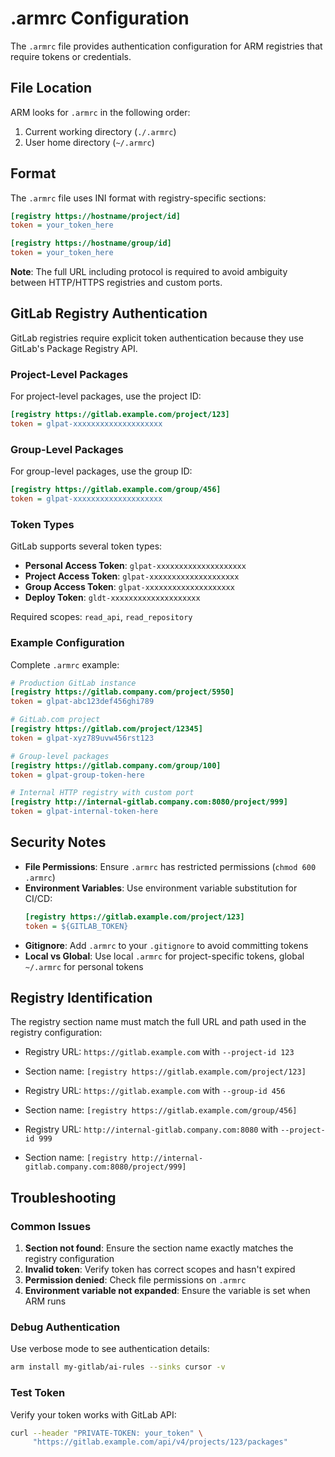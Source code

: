 # .armrc Configuration

The `.armrc` file provides authentication configuration for ARM registries that require tokens or credentials.

## File Location

ARM looks for `.armrc` in the following order:
1. Current working directory (`./.armrc`)
2. User home directory (`~/.armrc`)

## Format

The `.armrc` file uses INI format with registry-specific sections:

```ini
[registry https://hostname/project/id]
token = your_token_here

[registry https://hostname/group/id]
token = your_token_here
```

**Note**: The full URL including protocol is required to avoid ambiguity between HTTP/HTTPS registries and custom ports.

## GitLab Registry Authentication

GitLab registries require explicit token authentication because they use GitLab's Package Registry API.

### Project-Level Packages

For project-level packages, use the project ID:

```ini
[registry https://gitlab.example.com/project/123]
token = glpat-xxxxxxxxxxxxxxxxxxxx
```

### Group-Level Packages

For group-level packages, use the group ID:

```ini
[registry https://gitlab.example.com/group/456]
token = glpat-xxxxxxxxxxxxxxxxxxxx
```

### Token Types

GitLab supports several token types:

- **Personal Access Token**: `glpat-xxxxxxxxxxxxxxxxxxxx`
- **Project Access Token**: `glpat-xxxxxxxxxxxxxxxxxxxx`
- **Group Access Token**: `glpat-xxxxxxxxxxxxxxxxxxxx`
- **Deploy Token**: `gldt-xxxxxxxxxxxxxxxxxxxx`

Required scopes: `read_api`, `read_repository`

### Example Configuration

Complete `.armrc` example:

```ini
# Production GitLab instance
[registry https://gitlab.company.com/project/5950]
token = glpat-abc123def456ghi789

# GitLab.com project
[registry https://gitlab.com/project/12345]
token = glpat-xyz789uvw456rst123

# Group-level packages
[registry https://gitlab.company.com/group/100]
token = glpat-group-token-here

# Internal HTTP registry with custom port
[registry http://internal-gitlab.company.com:8080/project/999]
token = glpat-internal-token-here
```

## Security Notes

- **File Permissions**: Ensure `.armrc` has restricted permissions (`chmod 600 .armrc`)
- **Environment Variables**: Use environment variable substitution for CI/CD:
  ```ini
  [registry https://gitlab.example.com/project/123]
  token = ${GITLAB_TOKEN}
  ```
- **Gitignore**: Add `.armrc` to your `.gitignore` to avoid committing tokens
- **Local vs Global**: Use local `.armrc` for project-specific tokens, global `~/.armrc` for personal tokens

## Registry Identification

The registry section name must match the full URL and path used in the registry configuration:

- Registry URL: `https://gitlab.example.com` with `--project-id 123`
- Section name: `[registry https://gitlab.example.com/project/123]`

- Registry URL: `https://gitlab.example.com` with `--group-id 456`
- Section name: `[registry https://gitlab.example.com/group/456]`

- Registry URL: `http://internal-gitlab.company.com:8080` with `--project-id 999`
- Section name: `[registry http://internal-gitlab.company.com:8080/project/999]`

## Troubleshooting

### Common Issues

1. **Section not found**: Ensure the section name exactly matches the registry configuration
2. **Invalid token**: Verify token has correct scopes and hasn't expired
3. **Permission denied**: Check file permissions on `.armrc`
4. **Environment variable not expanded**: Ensure the variable is set when ARM runs

### Debug Authentication

Use verbose mode to see authentication details:

```bash
arm install my-gitlab/ai-rules --sinks cursor -v
```

### Test Token

Verify your token works with GitLab API:

```bash
curl --header "PRIVATE-TOKEN: your_token" \
     "https://gitlab.example.com/api/v4/projects/123/packages"
```
